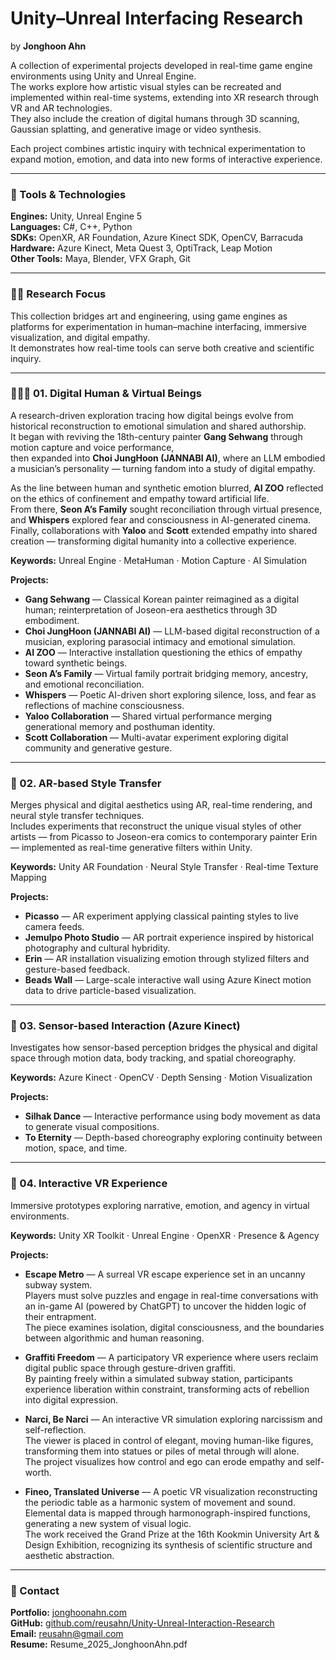 # Unity–Unreal Interfacing Research  
by **Jonghoon Ahn**

A collection of experimental projects developed in real-time game engine environments using Unity and Unreal Engine.  
The works explore how artistic visual styles can be recreated and implemented within real-time systems, extending into XR research through VR and AR technologies.  
They also include the creation of digital humans through 3D scanning, Gaussian splatting, and generative image or video synthesis.  

Each project combines artistic inquiry with technical experimentation to expand motion, emotion, and data into new forms of interactive experience.  

---

### 🧰 Tools & Technologies
**Engines:** Unity, Unreal Engine 5  
**Languages:** C#, C++, Python  
**SDKs:** OpenXR, AR Foundation, Azure Kinect SDK, OpenCV, Barracuda  
**Hardware:** Azure Kinect, Meta Quest 3, OptiTrack, Leap Motion  
**Other Tools:** Maya, Blender, VFX Graph, Git  

---

### 🧑‍💻 Research Focus
This collection bridges art and engineering, using game engines as platforms for experimentation in human–machine interfacing, immersive visualization, and digital empathy.  
It demonstrates how real-time tools can serve both creative and scientific inquiry.  

---

### 🧑‍🤝‍🧑 01. Digital Human & Virtual Beings  
A research-driven exploration tracing how digital beings evolve from historical reconstruction to emotional simulation and shared authorship.  
It began with reviving the 18th-century painter **Gang Sehwang** through motion capture and voice performance,  
then expanded into **Choi JungHoon (JANNABI AI)**, where an LLM embodied a musician’s personality — turning fandom into a study of digital empathy.  

As the line between human and synthetic emotion blurred, **AI ZOO** reflected on the ethics of confinement and empathy toward artificial life.  
From there, **Seon A’s Family** sought reconciliation through virtual presence, and **Whispers** explored fear and consciousness in AI-generated cinema.  
Finally, collaborations with **Yaloo** and **Scott** extended empathy into shared creation — transforming digital humanity into a collective experience.  

**Keywords:** Unreal Engine · MetaHuman · Motion Capture · AI Simulation  

**Projects:**  
- **Gang Sehwang** — Classical Korean painter reimagined as a digital human; reinterpretation of Joseon-era aesthetics through 3D embodiment.  
- **Choi JungHoon (JANNABI AI)** — LLM-based digital reconstruction of a musician, exploring parasocial intimacy and emotional simulation.  
- **AI ZOO** — Interactive installation questioning the ethics of empathy toward synthetic beings.  
- **Seon A’s Family** — Virtual family portrait bridging memory, ancestry, and emotional reconciliation.  
- **Whispers** — Poetic AI-driven short exploring silence, loss, and fear as reflections of machine consciousness.  
- **Yaloo Collaboration** — Shared virtual performance merging generational memory and posthuman identity.  
- **Scott Collaboration** — Multi-avatar experiment exploring digital community and generative gesture.  

---

### 🎨 02. AR-based Style Transfer  
Merges physical and digital aesthetics using AR, real-time rendering, and neural style transfer techniques.  
Includes experiments that reconstruct the unique visual styles of other artists — from Picasso to Joseon-era comics to contemporary painter Erin — implemented as real-time generative filters within Unity.  

**Keywords:** Unity AR Foundation · Neural Style Transfer · Real-time Texture Mapping  

**Projects:**  
- **Picasso** — AR experiment applying classical painting styles to live camera feeds.  
- **Jemulpo Photo Studio** — AR portrait experience inspired by historical photography and cultural hybridity.  
- **Erin** — AR installation visualizing emotion through stylized filters and gesture-based feedback.  
- **Beads Wall** — Large-scale interactive wall using Azure Kinect motion data to drive particle-based visualization.  

---

### 🕺 03. Sensor-based Interaction (Azure Kinect)  
Investigates how sensor-based perception bridges the physical and digital space through motion data, body tracking, and spatial choreography.  

**Keywords:** Azure Kinect · OpenCV · Depth Sensing · Motion Visualization  

**Projects:**  
- **Silhak Dance** — Interactive performance using body movement as data to generate visual compositions.  
- **To Eternity** — Depth-based choreography exploring continuity between motion, space, and time.  

---

### 🥽 04. Interactive VR Experience  
Immersive prototypes exploring narrative, emotion, and agency in virtual environments.  

**Keywords:** Unity XR Toolkit · Unreal Engine · OpenXR · Presence & Agency  

**Projects:**  
- **Escape Metro** — A surreal VR escape experience set in an uncanny subway system.  
  Players must solve puzzles and engage in real-time conversations with an in-game AI (powered by ChatGPT) to uncover the hidden logic of their entrapment.  
  The piece examines isolation, digital consciousness, and the boundaries between algorithmic and human reasoning.  

- **Graffiti Freedom** — A participatory VR experience where users reclaim digital public space through gesture-driven graffiti.  
  By painting freely within a simulated subway station, participants experience liberation within constraint, transforming acts of rebellion into digital expression.  

- **Narci, Be Narci** — An interactive VR simulation exploring narcissism and self-reflection.  
  The viewer is placed in control of elegant, moving human-like figures, transforming them into statues or piles of metal through will alone.  
  The project visualizes how control and ego can erode empathy and self-worth.  

- **Fineo, Translated Universe** — A poetic VR visualization reconstructing the periodic table as a harmonic system of movement and sound.  
  Elemental data is mapped through harmonograph-inspired functions, generating a new system of visual logic.  
  The work received the Grand Prize at the 16th Kookmin University Art & Design Exhibition, recognizing its synthesis of scientific structure and aesthetic abstraction.  

---

### 📎 Contact  
**Portfolio:** [jonghoonahn.com](https://jonghoonahn.com)  
**GitHub:** [github.com/reusahn/Unity-Unreal-Interaction-Research](https://github.com/reusahn/Unity-Unreal-Interaction-Research/tree/main)  
**Email:** [reusahn@gmail.com](mailto:reusahn@gmail.com)  
**Resume:** Resume_2025_JonghoonAhn.pdf  
